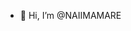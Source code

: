 - 👋 Hi, I’m @NAIIMAMARE


<!---
NAIIMAMARE/NAIIMAMARE is a ✨ special ✨ repository because its `README.md` (this file) appears on your GitHub profile.
You can click the Preview link to take a look at your changes.
--->
